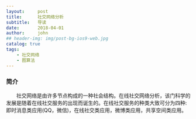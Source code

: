 ```yaml
---
layout:     post
title:      社交网络分析
subtitle:   导读
date:       2018-04-01
author:     john
## header-img: img/post-bg-ios9-web.jpg
catalog: true
tags:
    - 社交网络
    - 图算法
---
```

### 简介
&emsp;&emsp;社交网络是由许多节点构成的一种社会结构。在线社交网络分析，该门科学的发展是随着在线社交服务的出现而诞生的。在线社交服务的种类大致可分为四种:即时消息类应用(QQ，微信)，在线社交类应用，微博类应用，共享空间类应用。
